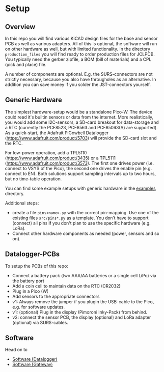 Setup
=====

Overview
--------

In this repo you will find various KiCAD design files for the base
and sensor PCB as well as various adapters. All of this is optional, the
software will run on other hardware as well, but with limited
functionality. In the directory `production_files` you will find ready
to order production files for JCLPCB. You typically need the gerber
zipfile, a BOM (bill of materials) and a CPL (pick and place) file.

A number of components are optional. E.g. the SURS-connectors are not
strictly necessary, because you also have througholes as an alternative.
In addition you can save money if you solder the JST-connectors
yourself.


Generic Hardware
----------------

The simplest hardware-setup would be a standalone Pico-W. The device
could read it's builtin sensors or data from the internet. More
realistically, you would add some I2C-sensors, a SD-card breakout for
data-storage and a RTC (currently the PCF8523, PCF8563 and PCF85063(A)
are supported). As a quick-start, the Adafruit PiCowbell Datalogger
(<https://www.adafruit.com/product/5703>) will provide the SD-card
slot and the RTC.

For low-power operation, add a TPL5110 (<https://www.adafruit.com/product/3435>)
or a TPL5111 (<https://www.adafruit.com/product/3573>). The first one
drives power (i.e. connect to VSYS of the Pico), the second one
drives the enable pin (e.g. connect to EN). Both solutions support
sampling intervals up to two hours, but no time-table operation.

You can find some example setups with generic hardware in the
[examples](../examples/README.md) directory.

Additional steps:

  - create a file `pins<name>.py` with the correct pin-mapping. Use one
    of the existing files `src/pins*.py` as a template.
    You don't have to support (connect) all pins if you don't plan to
    use the specific hardware (e.g. LoRa).
  - Connect other hardware components as needed (power, sensors and so on).



Datalogger-PCBs
---------------

To setup the PCBs of this repo:

  - Connect a battery pack (two AAA/AA batteries or a single cell LiPo)
    via the battery port
  - Add a coin cell to maintain data on the RTC (CR2032)
  - Plug in a Pico (W)
  - Add sensors to the appropriate connectors
  - v1: Always remove the jumper if you plugin the USB-cable to the Pico, e.g.
    for software updates.
  - v1: (optional) Plug in the display (Pimoroni Inky-Pack) from behind.
  - v2: connect the sensor PCB, the display (optional) and LoRa adapter
    (optional) via SURS-cables.


Software
--------

Head on to

  - [Software (Datalogger)](./software_datalogger.md)
  - [Software (Gateway)](./software_gateway.md)
